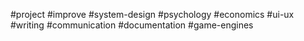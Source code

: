 #project #improve
#system-design #psychology #economics #ui-ux #writing #communication 
#documentation #game-engines

